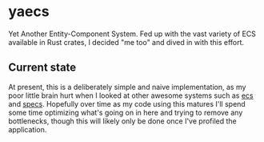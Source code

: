 # yaecs

Yet Another Entity-Component System. Fed up with the vast variety of ECS
available in Rust crates, I decided "me too" and dived in with this effort.

## Current state

At present, this is a deliberately simple and naive implementation, as my poor
little brain hurt when I looked at other awesome systems such as [ecs](https://github.com/HeroesGrave/ecs-rs)
and [specs](https://github.com/slide-rs/specs). Hopefully over time as my code
using this matures I'll spend some time optimizing what's going on in here and
trying to remove any bottlenecks, though this will likely only be done once I've
profiled the application.
